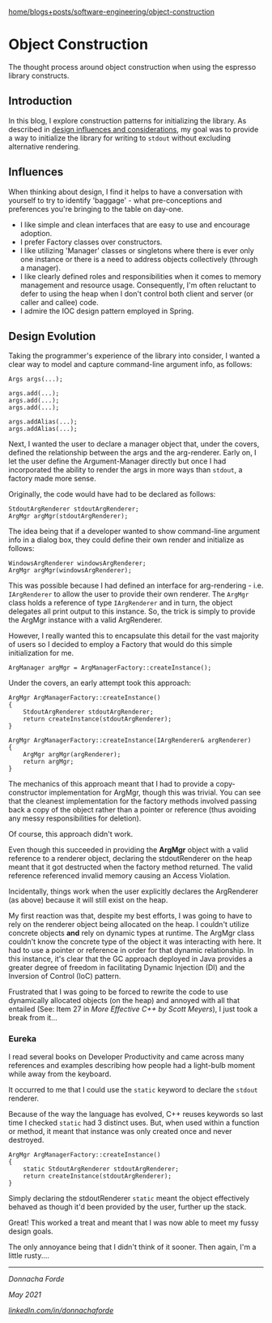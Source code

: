 [home/](/README.md)[blogs+posts/](../../README.md)[software-engineering/](../README.md)[object-construction](./object-construction)

# Object Construction
The thought process around object construction when using the espresso library constructs. 


## Introduction

In this blog, I explore construction patterns for initializing the library. As described in [ design influences and considerations](./design-considerations.md), my goal was to provide a way to initialize the library for writing to `stdout` without excluding alternative rendering. 



## Influences

When thinking about design, I find it helps to have a conversation with yourself to try to identify 'baggage' - what pre-conceptions and preferences you're bringing to the table on day-one.  

* I like simple and clean interfaces that are easy to use and encourage adoption.  
* I prefer Factory classes over constructors.
* I like utilizing 'Manager' classes or singletons where there is ever only one instance or there is a need to address objects collectively (through a manager).
* I like clearly defined roles and responsibilities when it comes to memory management and resource usage. Consequently, I'm often reluctant to defer to using the heap when I don't control both client and server (or caller and callee) code. 
* I admire the IOC design pattern employed in Spring. 




## Design Evolution

Taking the programmer's experience of the library into consider, I wanted a clear way to model and capture command-line argument info, as follows:

	Args args(...);

	args.add(...);
	args.add(...);
	args.add(...);
	
	args.addAlias(...);
	args.addAlias(...);

Next, I wanted the user to declare a manager object that, under the covers, defined the relationship between the args and the arg-renderer. Early on, I let the user define the Argument-Manager directly but once I had incorporated the ability to render the args in more ways than `stdout`, a factory made more sense. 

Originally, the code would have had to be declared as follows:

	StdoutArgRenderer stdoutArgRenderer;
	ArgMgr argMgr(stdoutArgRenderer);

The idea being that if a developer wanted to show command-line argument info in a dialog box, they could define their own render and initialize as follows:

	WindowsArgRenderer windowsArgRenderer;
	ArgMgr argMgr(windowsArgRenderer);


This was possible because I had defined an interface for arg-rendering - i.e. `IArgRenderer` to allow the user to provide their own renderer. The `ArgMgr` class holds a reference of type `IArgRenderer` and in turn, the object delegates all print output to this instance. So, the trick is simply to provide the ArgMgr instance with a valid ArgRenderer. 


However, I really wanted this to encapsulate this detail for the vast majority of users so I decided to employ a Factory that would do this simple initialization for me. 

	ArgManager argMgr = ArgManagerFactory::createInstance();

Under the covers, an early attempt took this approach:

	ArgMgr ArgManagerFactory::createInstance()
	{
		StdoutArgRenderer stdoutArgRenderer;
		return createInstance(stdoutArgRenderer);
	}

	ArgMgr ArgManagerFactory::createInstance(IArgRenderer& argRenderer)
	{
		ArgMgr argMgr(argRenderer);
		return argMgr;
	}
The mechanics of this approach meant that I had to provide a copy-constructor implementation for ArgMgr, though this was trivial. You can see that the cleanest implementation for the factory methods involved passing back a copy of the object rather than a pointer or reference (thus avoiding any messy responsibilities for deletion). 


Of course, this approach didn't work. 


Even though this succeeded in providing the **ArgMgr** object with a valid reference to a renderer object, declaring the stdoutRenderer on the heap meant that it got destructed when the factory method returned. The valid reference referenced invalid memory causing an Access Violation. 

Incidentally, things work when the user explicitly declares the ArgRenderer (as above) because it will still exist on the heap. 

My first reaction was that, despite my best efforts, I was going to have to rely on the renderer object being allocated on the heap. I couldn't utilize concrete objects **and** rely on dynamic types at runtime. The ArgMgr class couldn't know the concrete type of the object it was interacting with here. It had to use a pointer or reference in order for that dynamic relationship. In this instance, it's clear that the GC approach deployed in Java provides a greater degree of freedom in facilitating Dynamic Injection (DI) and the Inversion of Control (IoC) pattern. 

Frustrated that I was going to be forced to rewrite the code to use dynamically allocated objects (on the heap) and annoyed with all that entailed (See: Item 27 in _More Effective C++ by Scott Meyers_), I just took a break from it... 
	

### Eureka

I read several books on Developer Productivity and came across many references and examples describing how people had a light-bulb moment while away from the keyboard. 

It occurred to me that I could use the `static` keyword to declare the `stdout` renderer. 

Because of the way the language has evolved, C++ reuses keywords so last time I checked `static` had 3 distinct uses. But, when used within a function or method, it meant that instance was only created once and never destroyed. 

	ArgMgr ArgManagerFactory::createInstance()
	{
		static StdoutArgRenderer stdoutArgRenderer;
		return createInstance(stdoutArgRenderer);
	}

Simply declaring the stdoutRenderer `static` meant the object effectively behaved as though it'd been provided by the user, further up the stack. 

Great! This worked a treat and meant that I was now able to meet my fussy design goals. 

The only annoyance being that I didn't think of it sooner. Then again, I'm a little rusty.... 

***
_Donnacha Forde_

_May 2021_

_[linkedIn.com/in/donnachaforde](https://www.linkedin.com/in/donnachaforde)_
